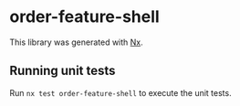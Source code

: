 # order-feature-shell

This library was generated with [Nx](https://nx.dev).

## Running unit tests

Run `nx test order-feature-shell` to execute the unit tests.
